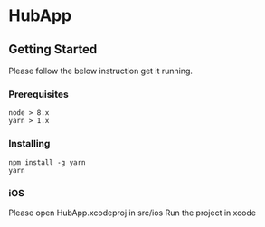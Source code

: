 # HubApp

## Getting Started

Please follow the below instruction get it running.

### Prerequisites

```
node > 8.x
yarn > 1.x
```

### Installing

```
npm install -g yarn
yarn
```

### iOS

Please open HubApp.xcodeproj in src/ios
Run the project in xcode